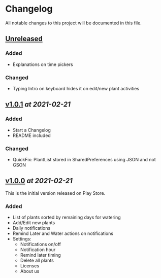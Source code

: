 # Changelog

All notable changes to this project will be documented in this file.

<!---           TEMPLATE

## [v1.0.0] _at 2021-02-21_
This is the initial version released on Play Store.

### **Added**
- List of plants sorted by remaining days for watering
- Add/Edit new plants

## **Changed**
- Random things

## **Removed**
- Random removed stuff

-->

<!---           TAGS            -->

[unreleased]: https://github.com/OscarCaro/Wateria/compare/v1.0.1...HEAD
[v1.0.0]: https://github.com/OscarCaro/Wateria/releases/tag/v1.0.0
[v1.0.1]: https://github.com/OscarCaro/Wateria/releases/tag/v1.0.1



## [Unreleased]

### **Added**
- Explanations on time pickers

### **Changed**
- Typing Intro on keyboard hides it on edit/new plant activities


<!---           ======================================================================            -->


## [v1.0.1] _at 2021-02-21_

### **Added**
- Start a Changelog
- README included

### **Changed**
- QuickFix: PlantList stored in SharedPreferences using JSON and not GSON


<!---           ======================================================================            -->


## [v1.0.0] _at 2021-02-21_
This is the initial version released on Play Store.

### **Added**
- List of plants sorted by remaining days for watering
- Add/Edit new plants
- Daily notifications
- Remind Later and Water actions on notifications
- Settings: 
    - Notifications on/off
    - Notification hour
    - Remind later timing
    - Delete all plants
    - Licenses
    - About us





